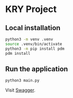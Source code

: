 # KRY Project

## Local installation

```bash
python3 -m venv .venv
source .venv/bin/activate
python3 -m pip install pdm
pdm install
```

## Run the application

```bash
python3 main.py
```

Visit [Swagger](http://localhost:42069/docs).
